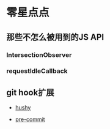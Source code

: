 # 零星点点

## 那些不怎么被用到的JS API

### IntersectionObserver

### requestIdleCallback

## git hook扩展

- [hushy](https://github.com/typicode/husky)

- [pre-commit](https://github.com/observing/pre-commit)

<blingText/>
